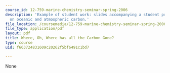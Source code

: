 ```yaml
---
course_id: 12-759-marine-chemistry-seminar-spring-2006
description: 'Example of student work: slides accompanying a student presentation
  on oceanic and atmospheric carbon.'
file_location: /coursemedia/12-759-marine-chemistry-seminar-spring-2006/f663724831609c20262f5bf6491c1bd7_Anon_b.pdf
file_type: application/pdf
layout: pdf
title: Where, Oh, Where has all the Carbon Gone?
type: course
uid: f663724831609c20262f5bf6491c1bd7

---
```

None